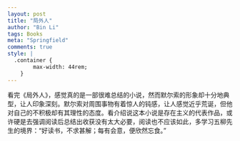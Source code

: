```yaml
---
layout: post
title: "局外人"
author: "Bin Li"
tags: Books
meta: "Springfield"
comments: true
style: |
  .container {
        max-width: 44rem;
    } 
---
```


看完《局外人》，感觉真的是一部很难总结的小说，然而默尔索的形象却十分地典型，让人印象深刻。默尔索对周围事物有着惊人的钝感，让人感觉近乎荒诞，但他对自己的不积极却有其理性的态度。看介绍说这本小说是存在主义的代表作品，或许硬是去强调阅读后总结出收获没有太大必要，阅读也不应该如此，多学习五柳先生的境界：“好读书，不求甚解；每有会意，便欣然忘食。”



